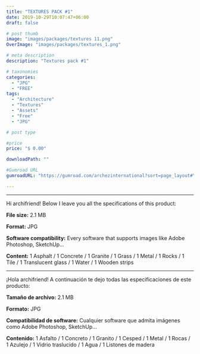 ```yaml
---
title: "TEXTURES PACK #1"
date: 2019-10-29T10:07:47+06:00
draft: false

# post thumb
image: "images/packages/textures 11.png"
OverImage: "images/packages/textures_1.png"

# meta description
description: "Textures pack #1"

# taxonomies
categories:
  - "JPG"
  - "FREE"
tags:
  - "Architecture"
  - "Textures"
  - "Assets"
  - "Free"
  - "JPG"

# post type

#price
price: "$ 0.00"

downloadPath: ""

#Gumroad URL
gumroadURL: "https://gumroad.com/archezinternational?sort=page_layout#YnsUl"

---
```


___

Hi archifriend! Below I leave you all the specifications of this product:

**File size:** 2.1 MB

**Format:** JPG

**Software compatibility:** Every software that supports images like Adobe Photoshop, SketchUp...

**Content:** 1 Asphalt / 1 Concrete / 1 Granite / 1 Grass / 1 Metal / 1 Rocks / 1 Tile / 1 Translucent glass / 1 Water / 1 Wooden strips

_____

¡Hola archifriend! A continuación te dejo todas las especificaciones de este producto:

**Tamaño de archivo:** 2.1 MB

**Formato:** JPG

**Compatibilidad de software:** Cualquier software que admita imágenes como Adobe Photoshop, SketchUp...

**Contenido:** 1 Asfalto / 1 Concreto / 1 Granito / 1 Cesped / 1 Metal / 1 Rocas / 1 Azulejo / 1 Vidrio traslucido / 1 Agua / 1 Listones de madera